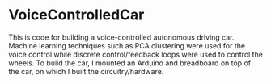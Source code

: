 # VoiceControlledCar

This is code for building a voice-controlled autonomous driving car. Machine learning techniques such as PCA clustering were used for the voice control while discrete control/feedback loops were used to control the wheels. To build the car, I mounted an Arduino and breadboard on top of the car, on which I built the circuitry/hardware.
